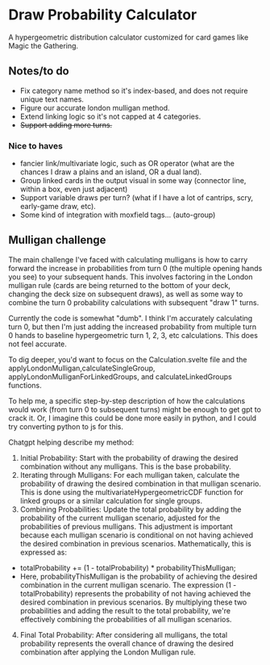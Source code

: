 # Draw Probability Calculator
A hypergeometric distribution calculator customized for card games like Magic the Gathering. 

 ## Notes/to do
 - Fix category name method so it's index-based, and does not require unique text names. 
 - Figure our accurate london mulligan method.
 - Extend linking logic so it's not capped at 4 categories. 
 - ~~Support adding more turns.~~ 

 ### Nice to haves
 - fancier link/multivariate logic, such as OR operator (what are the chances I draw a plains and an island, OR a dual land).
 - Group linked cards in the output visual in some way (connector line, within a box, even just adjacent)
 - Support variable draws per turn? (what if I have a lot of cantrips, scry, early-game draw, etc). 
 - Some kind of integration with moxfield tags... (auto-group)

## Mulligan challenge
The main challenge I've faced with calculating mulligans is how to carry forward the increase in probabilities from turn 0 (the multiple opening hands you see) to your subsequent hands. This involves factoring in the London mulligan rule (cards are being returned to the bottom of your deck, changing the deck size on subsequent draws), as well as some way to combine the turn 0 probability calculations with subsequent "draw 1" turns. 

Currently the code is somewhat "dumb". I think I'm accurately calculating turn 0, but then I'm just adding the increased probability from multiple turn 0 hands to baseline hypergeometric turn 1, 2, 3, etc calculations. This does not feel accurate. 

To dig deeper, you'd want to focus on the Calculation.svelte file and the applyLondonMulligan,calculateSingleGroup, applyLondonMulliganForLinkedGroups, and calculateLinkedGroups functions. 

To help me, a specific step-by-step description of how the calculations would work (from turn 0 to subsequent turns) might be enough to get gpt to crack it. Or, I imagine this could be done more easily in python, and I could try converting python to js for this. 


Chatgpt helping describe my method:
1. Initial Probability: Start with the probability of drawing the desired combination without any mulligans. This is the base probability.
2. Iterating through Mulligans: For each mulligan taken, calculate the probability of drawing the desired combination in that mulligan scenario. This is done using the multivariateHypergeometricCDF function for linked groups or a similar calculation for single groups.
3. Combining Probabilities: Update the total probability by adding the probability of the current mulligan scenario, adjusted for the probabilities of previous mulligans. This adjustment is important because each mulligan scenario is conditional on not having achieved the desired combination in previous scenarios. Mathematically, this is expressed as:
- totalProbability += (1 - totalProbability) * probabilityThisMulligan;
- Here, probabilityThisMulligan is the probability of achieving the desired combination in the current mulligan scenario. The expression (1 - totalProbability) represents the probability of not having achieved the desired combination in previous scenarios. By multiplying these two probabilities and adding the result to the total probability, we're effectively combining the probabilities of all mulligan scenarios.
4. Final Total Probability: After considering all mulligans, the total probability represents the overall chance of drawing the desired combination after applying the London Mulligan rule.
